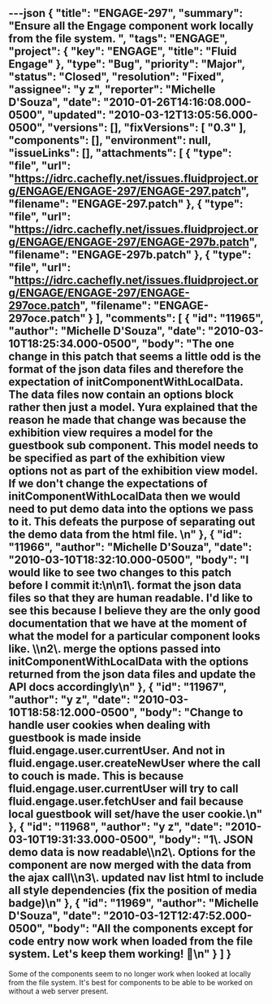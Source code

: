 ---json
{
  "title": "ENGAGE-297",
  "summary": "Ensure all the Engage component work locally from the file system. ",
  "tags": "ENGAGE",
  "project": {
    "key": "ENGAGE",
    "title": "Fluid Engage"
  },
  "type": "Bug",
  "priority": "Major",
  "status": "Closed",
  "resolution": "Fixed",
  "assignee": "y z",
  "reporter": "Michelle D'Souza",
  "date": "2010-01-26T14:16:08.000-0500",
  "updated": "2010-03-12T13:05:56.000-0500",
  "versions": [],
  "fixVersions": [
    "0.3"
  ],
  "components": [],
  "environment": null,
  "issueLinks": [],
  "attachments": [
    {
      "type": "file",
      "url": "https://idrc.cachefly.net/issues.fluidproject.org/ENGAGE/ENGAGE-297/ENGAGE-297.patch",
      "filename": "ENGAGE-297.patch"
    },
    {
      "type": "file",
      "url": "https://idrc.cachefly.net/issues.fluidproject.org/ENGAGE/ENGAGE-297/ENGAGE-297b.patch",
      "filename": "ENGAGE-297b.patch"
    },
    {
      "type": "file",
      "url": "https://idrc.cachefly.net/issues.fluidproject.org/ENGAGE/ENGAGE-297/ENGAGE-297oce.patch",
      "filename": "ENGAGE-297oce.patch"
    }
  ],
  "comments": [
    {
      "id": "11965",
      "author": "Michelle D'Souza",
      "date": "2010-03-10T18:25:34.000-0500",
      "body": "The one change in this patch that seems a little odd is the format of the json data files and therefore the expectation of initComponentWithLocalData. The data files now contain an options block rather then just a model. Yura explained that the reason he made that change was because the exhibition view requires a model for the guestbook sub component. This model needs to be specified as part of the exhibition view options not as part of the exhibition view model. If we don't change the expectations of  initComponentWithLocalData then we would need to put demo data into the options we pass to it. This defeats the purpose of separating out the demo data from the html file. &#x20;\n"
    },
    {
      "id": "11966",
      "author": "Michelle D'Souza",
      "date": "2010-03-10T18:32:10.000-0500",
      "body": "I would like to see two changes to this patch before I commit it:\n\n1\\. format the json data files so that they are human readable. I'd like to see this because I believe they are the only good documentation that we have at the moment of what the model for a particular component looks like. \\\n2\\. merge the options passed into initComponentWithLocalData with the options returned from the json data files and update the API docs accordingly\n"
    },
    {
      "id": "11967",
      "author": "y z",
      "date": "2010-03-10T18:58:12.000-0500",
      "body": "Change to handle user cookies when dealing with guestbook is made inside fluid.engage.user.currentUser. And not in fluid.engage.user.createNewUser where the call to couch is made. This is because fluid.engage.user.currentUser will try to call fluid.engage.user.fetchUser and fail because local guestbook will set/have the user cookie.\n"
    },
    {
      "id": "11968",
      "author": "y z",
      "date": "2010-03-10T19:31:33.000-0500",
      "body": "1\\. JSON demo data is now readable\\\n2\\. Options for the component are now merged with the data from the ajax call\\\n3\\. updated nav list html to include all style dependencies (fix the position of media badge)\n"
    },
    {
      "id": "11969",
      "author": "Michelle D'Souza",
      "date": "2010-03-12T12:47:52.000-0500",
      "body": "All the components except for code entry now work when loaded from the file system. Let's keep them working! 🙂\n"
    }
  ]
}
---
Some of the components seem to no longer work when looked at locally from the file system. It's best for components to be able to be worked on without a web server present.&#x20;

        